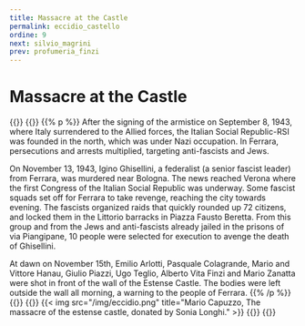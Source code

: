 ```yaml
---
title: Massacre at the Castle
permalink: eccidio_castello
ordine: 9
next: silvio_magrini
prev: profumeria_finzi
---
```

# Massacre at the Castle
{{<row>}}
{{<column>}}
{{% p %}}
After the signing of the armistice on September 8, 1943, where Italy surrendered to the Allied forces, the Italian Social Republic-RSI was founded in the north, which was under Nazi occupation.
In Ferrara, persecutions and arrests multiplied, targeting anti-fascists and Jews.

On November 13, 1943, Igino Ghisellini, a federalist (a senior fascist leader) from Ferrara, was murdered near Bologna. The news reached Verona where the
first Congress of the Italian Social Republic was underway. Some fascist squads set off for Ferrara to take revenge, reaching the city towards evening. 
The
fascists organized raids that quickly rounded up 72 citizens, and locked them in the Littorio barracks in Piazza Fausto Beretta. From this group and from the
Jews and anti-fascists already jailed in the prisons of via Piangipane, 10 people were selected for execution to avenge the death of Ghisellini.

At dawn on November 15th, Emilio Arlotti, Pasquale Colagrande, Mario and Vittore Hanau, Giulio Piazzi, Ugo Teglio, Alberto Vita Finzi and Mario Zanatta were
shot in front of the wall of the Estense Castle. The bodies were left outside the wall all morning, a warning to the people of Ferrara.
{{% /p %}}
{{</column>}}
{{<column>}}
{{< img src="/img/eccidio.png" title="Mario Capuzzo, The massacre of the estense castle, donated by Sonia Longhi." >}}
{{</column>}}
{{</row>}}
